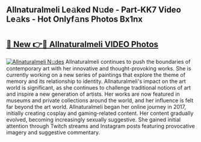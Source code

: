 ## Allnaturalmeli Le𝚊ked N𝚞de - Part-KK7 Video Le𝚊ks - Hot Onlyf𝚊ns Photos Bx1nx

# <h2><a href="http://ab45355.deff.icu/?id=Allnaturalmeli">🔗 New 👉🔴 Allnaturalmeli VIDEO Photos</a></h2>

[![Allnaturalmeli N𝚞des](https://i.imgur.com/rIISA9y.gif)](http://ab45355.deff.icu/?id=Allnaturalmeli)
Allnaturalmeli continues to push the boundaries of contemporary art with her innovative and thought-provoking works. She is currently working on a new series of paintings that explore the theme of memory and its relationship to identity. Allnaturalmeli's impact on the art world is significant, as she continues to challenge traditional notions of art and inspire a new generation of artists. Her works are now featured in museums and private collections around the world, and her influence is felt far beyond the art world. Allnaturalmeli began her online journey in 2017, initially creating cosplay and gaming-related content. Her content gradually evolved, becoming increasingly sexually suggestive. She gained initial attention through Twitch streams and Instagram posts featuring provocative imagery and suggestive commentary.
